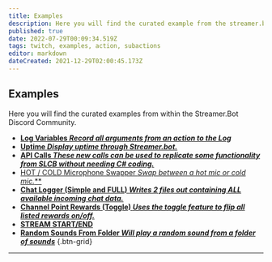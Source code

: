 ```yaml
---
title: Examples
description: Here you will find the curated example from the streamer.bot discord .
published: true
date: 2022-07-29T00:09:34.519Z
tags: twitch, examples, action, subactions
editor: markdown
dateCreated: 2021-12-29T02:00:45.173Z
---
```


## Examples 

Here you will find the curated examples from within the Streamer.Bot Discord Community. 
 
* [**Log Variables *Record all arguments from an action to the Log***](/en/Sub-Actions/Code/Execute-CSharp-Code/Examples/Log-All-Arguments)
* [**Uptime *Display uptime through Streamer.bot.***](/en/Examples/uptime)
* [**API Calls *These new calls can be used to replicate some functionality from SLCB without needing C# coding.***](/en/Examples/api-calls)
* [HOT / COLD Microphone Swapper *Swap between a hot mic or cold mic.***](/en/Examples/hot-cold-mic)
* [**Chat Logger (Simple and FULL) *Writes 2 files out containing ALL available incoming chat data.***](/en/Examples/chat-logger)
* [**Channel Point Rewards (Toggle) *Uses the toggle feature to flip all listed rewards on/off.***](/en/Examples/cpr-toggle)
* [**STREAM START/END**](/en/Examples/stream-start-stop)
* [**Random Sounds From Folder *Will play a random sound from a folder of sounds***](/en/Examples/random-sound-from-folder)
{.btn-grid}


***